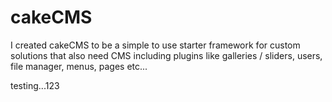 cakeCMS
====

I created cakeCMS to be a simple to use starter framework for custom solutions that also need CMS including plugins like galleries / sliders, users, file manager, menus, pages etc...

testing...123
